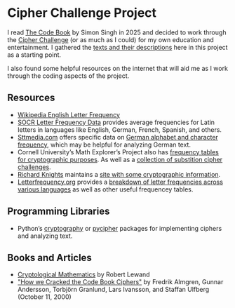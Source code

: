 # Cipher Challenge Project

I read [The Code Book](https://simonsingh.net/books/the-code-book/the-book/) by Simon Singh in 2025 and decided to work through the [Cipher Challenge](SINGH-CIPHER-CHALLENGE.md) (or as much as I could) for my own education and entertainment.  I gathered the [texts and their descriptions](SINGH-CIPHER-CHALLENGE.md) here in this project as a starting point.

I also found some helpful resources on the internet that will aid me as I work through the coding aspects of the project.

## Resources

* [Wikipedia English Letter Frequency](https://en.wikipedia.org/wiki/Letter_frequency)
* [SOCR Letter Frequency Data](https://wiki.socr.umich.edu/index.php/SOCR_LetterFrequencyData) provides average frequencies for Latin letters in languages like English, German, French, Spanish, and others.
* [Sttmedia.com](https://www.sttmedia.com/) offers specific data on [German alphabet and character frequency](https://www.sttmedia.com/characterfrequency-german), which may be helpful for analyzing German text.
* Cornell University’s Math Explorer’s Project also has [frequency tables for cryptographic purposes](https://pi.math.cornell.edu/~mec/2003-2004/cryptography/subs/frequencies.html). As well as a [collection of substition cipher challenges](https://pi.math.cornell.edu/~mec/2003-2004/cryptography/subs/substitution.html).
* [Richard Knights](https://www.richkni.co.uk/) maintains a [site with some cryptographic information](https://www.richkni.co.uk/php/crypta/index.php).
* [Letterfrequency.org](https://letterfrequency.org/) provides a [breakdown of letter frequencies across various languages](https://letterfrequency.org/letter-frequency-by-language/) as well as other useful frequencey tables.

## Programming Libraries

*  Python’s [cryptography](https://cryptography.io/en/latest/) or [pycipher](https://pycipher.readthedocs.io/en/master/) packages for implementing ciphers and analyzing text.

## Books and Articles

* [Cryptological Mathematics](https://www.amazon.com/Cryptological-Mathematics-Mathematical-Association-Textbooks/dp/0883857197) by Robert Lewand
* ["How we Cracked the Code Book Ciphers"](solutions/codebook_solution.pdf) by Fredrik Almgren, Gunnar Andersson, Torbjörn Granlund, Lars Ivansson, and Staffan Ulfberg (October 11, 2000)